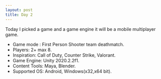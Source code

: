 ```yaml
---
layout: post
title: Day 2
---
```


Today I picked a game and a game engine it will be a mobile multiplayer game.
- Game mode : First Person Shooter team deathmatch.
- Players: 2+ max 8.
- Inspiration: Call of Duty, Counter Strike, Valorant.
- Game Engine: Unity 2020.2.2f1.
- Content Tools: Maya, Blender.
- Supported OS: Android, Windows(x32,x64 bit).
